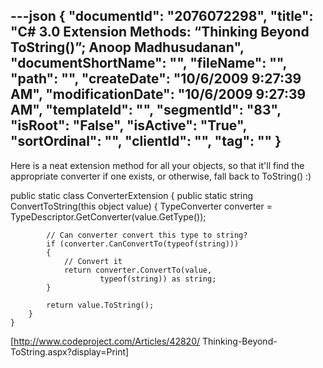 ---json
{
  "documentId": "2076072298",
  "title": "C# 3.0 Extension Methods: “Thinking Beyond ToString()”; Anoop Madhusudanan",
  "documentShortName": "",
  "fileName": "",
  "path": "",
  "createDate": "10/6/2009 9:27:39 AM",
  "modificationDate": "10/6/2009 9:27:39 AM",
  "templateId": "",
  "segmentId": "83",
  "isRoot": "False",
  "isActive": "True",
  "sortOrdinal": "",
  "clientId": "",
  "tag": ""
}
---

Here is a neat extension method for all your objects, so that it'll find the appropriate converter if one exists, or otherwise, fall back to ToString() :)

public static class ConverterExtension
    {
        public static string ConvertToString(this object value)
        {
            TypeConverter converter = 
              TypeDescriptor.GetConverter(value.GetType());

            // Can converter convert this type to string?
            if (converter.CanConvertTo(typeof(string)))
            {
                // Convert it
                return converter.ConvertTo(value, 
                        typeof(string)) as string;
            }

            return value.ToString();
        }
    }

[http://www.codeproject.com/Articles/42820/
    Thinking-Beyond-ToString.aspx?display=Print]
